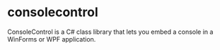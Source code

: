 consolecontrol
==============

ConsoleControl is a C# class library that lets you embed a console in a WinForms or WPF application.
